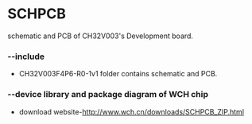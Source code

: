 # SCHPCB
schematic and PCB of CH32V003's Development board.

### --include
* CH32V003F4P6-R0-1v1 folder contains schematic and PCB.


### --device library and package diagram of WCH chip 
* download website-http://www.wch.cn/downloads/SCHPCB_ZIP.html
